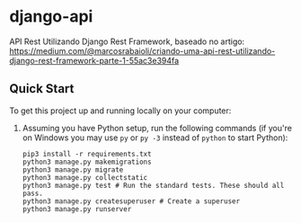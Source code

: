 # django-api

API Rest Utilizando Django Rest Framework, baseado no artigo: 
https://medium.com/@marcosrabaioli/criando-uma-api-rest-utilizando-django-rest-framework-parte-1-55ac3e394fa


## Quick Start

To get this project up and running locally on your computer:
1. Assuming you have Python setup, run the following commands (if you're on Windows you may use `py` or `py -3` instead of `python` to start Python):
   ```
   pip3 install -r requirements.txt
   python3 manage.py makemigrations
   python3 manage.py migrate
   python3 manage.py collectstatic
   python3 manage.py test # Run the standard tests. These should all pass.
   python3 manage.py createsuperuser # Create a superuser
   python3 manage.py runserver
   ```
